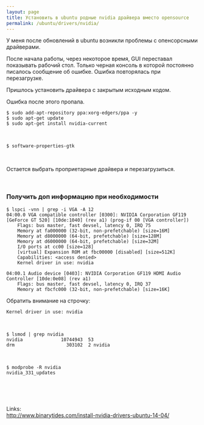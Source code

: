 ```yaml
---
layout: page
title: Установить в ubuntu родные nvidia драйвера вместо opensource
permalink: /ubuntu/drivers/nvidia/
---
```


У меня после обновлений в ubuntu возникли проблемы с опенсорсными драйверами.

После начала работы, через некоторое время, GUI переставал показывать рабочий стол. Только черная консоль в которой постоянно писалось сообщение об ошибке. Ошибка повторялась при перезагрузке.

Пришлось установить драйвера с закрытым исходным кодом.

Ошибка после этого пропала.


	$ sudo add-apt-repository ppa:xorg-edgers/ppa -y
	$ sudo apt-get update
	$ sudo apt-get install nvidia-current

<br/>

	$ software-properties-gtk

<br/>

Остается выбрать проприетарные драйвера и перезагрузиться.



<br/>

### Получить доп информацию при необходимости


	$ lspci -vnn | grep -i VGA -A 12
	04:00.0 VGA compatible controller [0300]: NVIDIA Corporation GF119 [GeForce GT 520] [10de:1040] (rev a1) (prog-if 00 [VGA controller])
		Flags: bus master, fast devsel, latency 0, IRQ 75
		Memory at fa000000 (32-bit, non-prefetchable) [size=16M]
		Memory at d8000000 (64-bit, prefetchable) [size=128M]
		Memory at d6000000 (64-bit, prefetchable) [size=32M]
		I/O ports at cc00 [size=128]
		[virtual] Expansion ROM at fbc00000 [disabled] [size=512K]
		Capabilities: <access denied>
		Kernel driver in use: nvidia

	04:00.1 Audio device [0403]: NVIDIA Corporation GF119 HDMI Audio Controller [10de:0e08] (rev a1)
		Flags: bus master, fast devsel, latency 0, IRQ 37
		Memory at fbcfc000 (32-bit, non-prefetchable) [size=16K]



Обратить внимание на строчку:

	Kernel driver in use: nvidia

<br/>

	$ lsmod | grep nvidia
	nvidia              10744943  53
	drm                   303102  2 nvidia



<br/>

	$ modprobe -R nvidia
	nvidia_331_updates


<br/><br/><br/>

Links:  
http://www.binarytides.com/install-nvidia-drivers-ubuntu-14-04/
